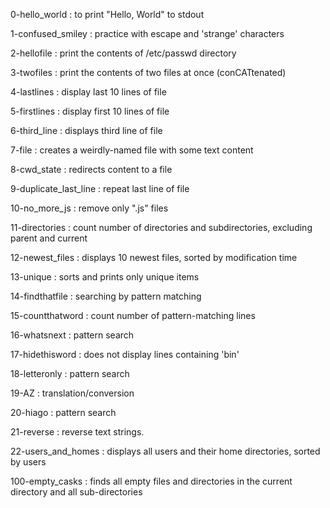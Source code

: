 0-hello_world
:	to print "Hello, World" to stdout

1-confused_smiley
:	practice with escape and 'strange' characters

2-hellofile
:	print the contents of /etc/passwd directory

3-twofiles
:	print the contents of two files at once (conCATtenated)

4-lastlines
:	display last 10 lines of file

5-firstlines
:	display first 10 lines of file

6-third_line
:	displays third line of file

7-file
:	creates a weirdly-named file with some text content

8-cwd_state
:	redirects content to a file

9-duplicate_last_line
:	repeat last line of file

10-no_more_js
:	remove only ".js" files

11-directories
:	count number of directories and subdirectories, excluding parent and current

12-newest_files
:	displays 10 newest files, sorted by modification time

13-unique
:	sorts and prints only unique items

14-findthatfile
:	searching by pattern matching

15-countthatword
:	count number of pattern-matching lines

16-whatsnext
:	pattern search

17-hidethisword
:	does not display lines containing 'bin'

18-letteronly
:	pattern search

19-AZ
:	translation/conversion

20-hiago
:	pattern search

21-reverse
:	reverse text strings.

22-users_and_homes
:	displays all users and their home directories, sorted by users

100-empty_casks
:	finds all empty files and directories in the current directory and all sub-directories
